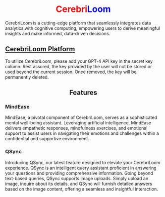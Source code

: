 <h1 align="center">
  <span style="color:red">Cerebri</span><span style="color:blue">Loom</span>
</h1>

CerebriLoom is a cutting-edge platform that seamlessly integrates data analytics with cognitive computing, empowering users to derive meaningful insights and make informed, data-driven decisions.

## [CerebriLoom Platform](https://cerebriloom.streamlit.app/)

To utilize CerebriLoom, please add your GPT-4 API key in the secret key column. Rest assured, the key provided by the user will not be stored or used beyond the current session. Once removed, the key will be permanently deleted.

<h2 align="center">Features</h2>

### MindEase

MindEase, a pivotal component of CerebriLoom, serves as a sophisticated mental well-being assistant. Leveraging artificial intelligence, MindEase delivers empathetic responses, mindfulness exercises, and emotional support to assist users in navigating their emotions and challenges within a confidential and supportive environment.

### QSync

Introducing QSync, our latest feature designed to elevate your CerebriLoom experience. QSync is an intelligent query assistant proficient in answering your questions and providing comprehensive information. Going beyond text-based queries, QSync supports image uploads. Simply upload an image, inquire about its details, and QSync will furnish detailed answers based on the image content, offering a seamless and insightful interaction.
